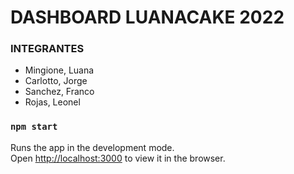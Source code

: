 # DASHBOARD LUANACAKE 2022


### INTEGRANTES 
- Mingione, Luana
- Carlotto, Jorge
- Sanchez, Franco
- Rojas, Leonel



### `npm start`

Runs the app in the development mode.\
Open [http://localhost:3000](http://localhost:3000) to view it in the browser.


